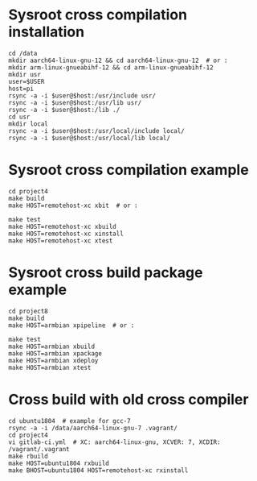 # Sysroot cross compilation installation
```
cd /data
mkdir aarch64-linux-gnu-12 && cd aarch64-linux-gnu-12  # or :
mkdir arm-linux-gnueabihf-12 && cd arm-linux-gnueabihf-12
mkdir usr
user=$USER
host=pi
rsync -a -i $user@$host:/usr/include usr/
rsync -a -i $user@$host:/usr/lib usr/
rsync -a -i $user@$host:/lib ./
cd usr
mkdir local
rsync -a -i $user@$host:/usr/local/include local/
rsync -a -i $user@$host:/usr/local/lib local/
```

# Sysroot cross compilation example
```
cd project4
make build
make HOST=remotehost-xc xbit  # or :

make test
make HOST=remotehost-xc xbuild
make HOST=remotehost-xc xinstall
make HOST=remotehost-xc xtest
```

# Sysroot cross build package example
```
cd project8
make build
make HOST=armbian xpipeline  # or :

make test
make HOST=armbian xbuild
make HOST=armbian xpackage
make HOST=armbian xdeploy
make HOST=armbian xtest
```

# Cross build with old cross compiler
```
cd ubuntu1804  # example for gcc-7
rsync -a -i /data/aarch64-linux-gnu-7 .vagrant/
cd project4
vi gitlab-ci.yml  # XC: aarch64-linux-gnu, XCVER: 7, XCDIR: /vagrant/.vagrant
make rbuild
make HOST=ubuntu1804 rxbuild
make BHOST=ubuntu1804 HOST=remotehost-xc rxinstall
```
